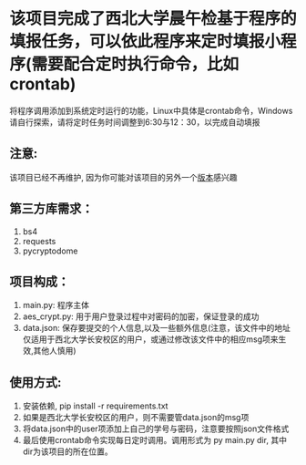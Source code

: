 # 该项目完成了西北大学晨午检基于程序的填报任务，可以依此程序来定时填报小程序(需要配合定时执行命令，比如crontab)
将程序调用添加到系统定时运行的功能，Linux中具体是crontab命令，Windows请自行探索，请将定时任务时间调整到6:30与12：30，以完成自动填报

## 注意:
  该项目已经不再维护, 因为你可能对该项目的另外一个[版本](https://github.com/san-qi/NWU_web_dailyup)感兴趣

## 第三方库需求：
  1. bs4
  2. requests
  3. pycryptodome

## 项目构成：
  1. main.py:      程序主体
  2. aes_crypt.py: 用于用户登录过程中对密码的加密，保证登录的成功
  3. data.json:    保存要提交的个人信息,以及一些额外信息(注意，该文件中的地址仅适用于西北大学长安校区的用户，或通过修改该文件中的相应msg项来生效,其他人慎用)

## 使用方式:
  1. 安装依赖, pip install -r requirements.txt
  2. 如果是西北大学长安校区的用户，则不需要管data.json的msg项
  3. 将data.json中的user项添加上自己的学号与密码，注意要按照json文件格式
  4. 最后使用crontab命令实现每日定时调用。调用形式为 py main.py dir, 其中dir为该项目的所在位置。
